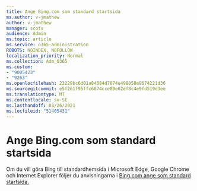 ```yaml
---
title: Ange Bing.com som standard startsida
ms.author: v-jmathew
author: v-jmathew
manager: scotv
audience: Admin
ms.topic: article
ms.service: o365-administration
ROBOTS: NOINDEX, NOFOLLOW
localization_priority: Normal
ms.collection: Adm_O365
ms.custom:
- "9005423"
- "9263"
ms.openlocfilehash: 23229bc6d01a84684d7074e498058e9674221d36
ms.sourcegitcommit: e5f261f95ffc6074cce89e62ef8c4e9fd519d3ee
ms.translationtype: MT
ms.contentlocale: sv-SE
ms.lasthandoff: 03/26/2021
ms.locfileid: "51405431"
---
```

# <a name="make-bingcom-the-default-home-page"></a>Ange Bing.com som standard startsida

Om du vill göra Bing till standardhemsida i Microsoft Edge, Google Chrome och Internet Explorer följer du anvisningarna i [Bing.com ange som standard startsida.](https://go.microsoft.com/fwlink/?linkid=2149816)
